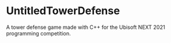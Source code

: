 # UntitledTowerDefense
A tower defense game made with C++ for the Ubisoft NEXT 2021 programming competition.
